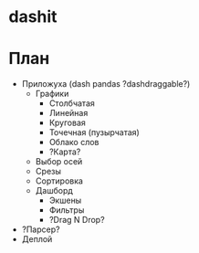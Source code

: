 # dashit

#  План #

* Приложуха (dash pandas ?dashdraggable?)
    * Графики
        * Столбчатая 
        * Линейная
        * Круговая
        - Точечная (пузырчатая)
        - Облако слов
        - ?Карта?
    + Выбор осей
    + Срезы 
    + Сортировка
    + Дашборд
        - Экшены
        - Фильтры
        - ?Drag N Drop?
* ?Парсер?
* Деплой 